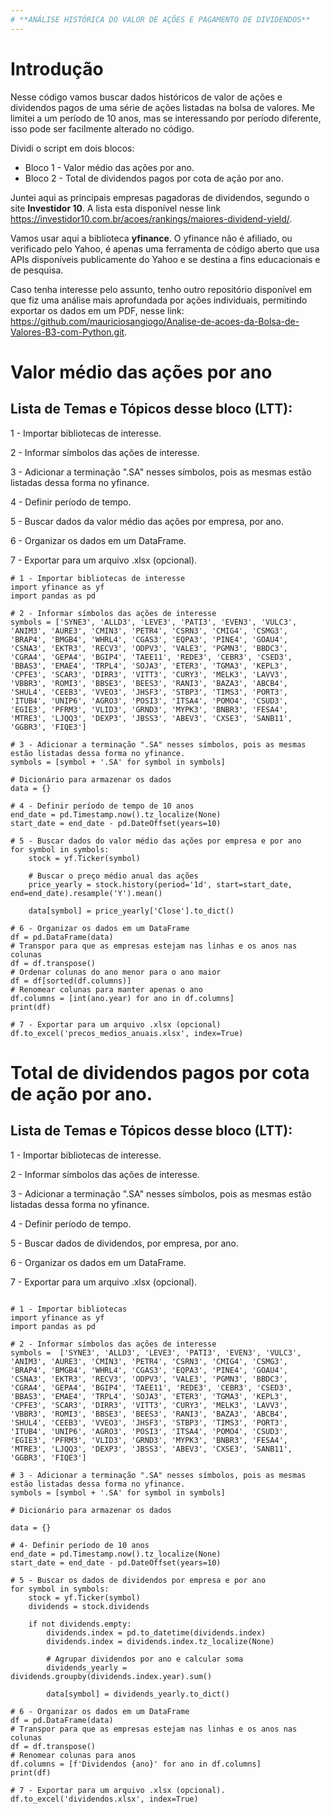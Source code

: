 ```yaml
---
# **ANÁLISE HISTÓRICA DO VALOR DE AÇÕES E PAGAMENTO DE DIVIDENDOS**
---
```


# **Introdução**

Nesse código vamos buscar dados históricos de valor de ações e dividendos pagos de uma série de ações listadas na bolsa de valores. Me limitei a um período de 10 anos, mas se interessando por período diferente, isso pode ser facilmente alterado no código.

Dividi o script em dois blocos:

*   Bloco 1 - Valor médio das ações por ano.
*   Bloco 2 - Total de dividendos pagos por cota de ação por ano.


Juntei aqui as principais empresas pagadoras de dividendos, segundo o site **Investidor 10**. A lista esta disponível nesse link https://investidor10.com.br/acoes/rankings/maiores-dividend-yield/.


Vamos usar aqui a biblioteca **yfinance**. O yfinance não é afiliado, ou verificado pelo Yahoo, é apenas uma ferramenta de código aberto que usa APIs disponíveis publicamente do Yahoo e se destina a fins educacionais e de pesquisa.

Caso tenha interesse pelo assunto, tenho outro repositório disponível em que fiz uma análise mais aprofundada por ações individuais, permitindo exportar os dados em um PDF, nesse link: https://github.com/mauriciosangiogo/Analise-de-acoes-da-Bolsa-de-Valores-B3-com-Python.git.


# **Valor médio das ações por ano**

## **Lista de Temas e Tópicos desse bloco (LTT):**

1 - Importar bibliotecas de interesse.

2 - Informar símbolos das ações de interesse.

3 - Adicionar a terminação ".SA" nesses símbolos, pois as mesmas estão listadas dessa forma no yfinance.

4 - Definir período de tempo.

5 - Buscar dados da valor médio das ações por empresa, por ano.

6 - Organizar os dados em um DataFrame.

7 - Exportar para um arquivo .xlsx (opcional).

```
# 1 - Importar bibliotecas de interesse
import yfinance as yf
import pandas as pd

# 2 - Informar símbolos das ações de interesse
symbols = ['SYNE3', 'ALLD3', 'LEVE3', 'PATI3', 'EVEN3', 'VULC3', 'ANIM3', 'AURE3', 'CMIN3', 'PETR4', 'CSRN3', 'CMIG4', 'CSMG3', 'BRAP4', 'BMGB4', 'WHRL4', 'CGAS3', 'EQPA3', 'PINE4', 'GOAU4', 'CSNA3', 'EKTR3', 'RECV3', 'ODPV3', 'VALE3', 'PGMN3', 'BBDC3', 'CGRA4', 'GEPA4', 'BGIP4', 'TAEE11', 'REDE3', 'CEBR3', 'CSED3', 'BBAS3', 'EMAE4', 'TRPL4', 'SOJA3', 'ETER3', 'TGMA3', 'KEPL3', 'CPFE3', 'SCAR3', 'DIRR3', 'VITT3', 'CURY3', 'MELK3', 'LAVV3', 'VBBR3', 'ROMI3', 'BBSE3', 'BEES3', 'RANI3', 'BAZA3', 'ABCB4', 'SHUL4', 'CEEB3', 'VVEO3', 'JHSF3', 'STBP3', 'TIMS3', 'PORT3', 'ITUB4', 'UNIP6', 'AGRO3', 'POSI3', 'ITSA4', 'POMO4', 'CSUD3', 'EGIE3', 'PFRM3', 'VLID3', 'GRND3', 'MYPK3', 'BNBR3', 'FESA4', 'MTRE3', 'LJQQ3', 'DEXP3', 'JBSS3', 'ABEV3', 'CXSE3', 'SANB11', 'GGBR3', 'FIQE3']

# 3 - Adicionar a terminação ".SA" nesses símbolos, pois as mesmas estão listadas dessa forma no yfinance.
symbols = [symbol + '.SA' for symbol in symbols]

# Dicionário para armazenar os dados
data = {}

# 4 - Definir período de tempo de 10 anos
end_date = pd.Timestamp.now().tz_localize(None)
start_date = end_date - pd.DateOffset(years=10)

# 5 - Buscar dados do valor médio das ações por empresa e por ano
for symbol in symbols:
    stock = yf.Ticker(symbol)

    # Buscar o preço médio anual das ações
    price_yearly = stock.history(period='1d', start=start_date, end=end_date).resample('Y').mean()

    data[symbol] = price_yearly['Close'].to_dict()

# 6 - Organizar os dados em um DataFrame
df = pd.DataFrame(data)
# Transpor para que as empresas estejam nas linhas e os anos nas colunas
df = df.transpose()
# Ordenar colunas do ano menor para o ano maior
df = df[sorted(df.columns)]
# Renomear colunas para manter apenas o ano
df.columns = [int(ano.year) for ano in df.columns]
print(df)

# 7 - Exportar para um arquivo .xlsx (opcional)
df.to_excel('precos_medios_anuais.xlsx', index=True)
```


# **Total de dividendos pagos por cota de ação por ano.**

## **Lista de Temas e Tópicos desse bloco (LTT):**

1 - Importar bibliotecas de interesse.

2 - Informar símbolos das ações de interesse.

3 - Adicionar a terminação ".SA" nesses símbolos, pois as mesmas estão listadas dessa forma no yfinance.

4 - Definir período de tempo.

5 - Buscar dados de dividendos, por empresa, por ano.

6 - Organizar os dados em um DataFrame.

7 - Exportar para um arquivo .xlsx (opcional).

```

# 1 - Importar bibliotecas
import yfinance as yf
import pandas as pd

# 2 - Informar símbolos das ações de interesse
symbols =  ['SYNE3', 'ALLD3', 'LEVE3', 'PATI3', 'EVEN3', 'VULC3', 'ANIM3', 'AURE3', 'CMIN3', 'PETR4', 'CSRN3', 'CMIG4', 'CSMG3', 'BRAP4', 'BMGB4', 'WHRL4', 'CGAS3', 'EQPA3', 'PINE4', 'GOAU4', 'CSNA3', 'EKTR3', 'RECV3', 'ODPV3', 'VALE3', 'PGMN3', 'BBDC3', 'CGRA4', 'GEPA4', 'BGIP4', 'TAEE11', 'REDE3', 'CEBR3', 'CSED3', 'BBAS3', 'EMAE4', 'TRPL4', 'SOJA3', 'ETER3', 'TGMA3', 'KEPL3', 'CPFE3', 'SCAR3', 'DIRR3', 'VITT3', 'CURY3', 'MELK3', 'LAVV3', 'VBBR3', 'ROMI3', 'BBSE3', 'BEES3', 'RANI3', 'BAZA3', 'ABCB4', 'SHUL4', 'CEEB3', 'VVEO3', 'JHSF3', 'STBP3', 'TIMS3', 'PORT3', 'ITUB4', 'UNIP6', 'AGRO3', 'POSI3', 'ITSA4', 'POMO4', 'CSUD3', 'EGIE3', 'PFRM3', 'VLID3', 'GRND3', 'MYPK3', 'BNBR3', 'FESA4', 'MTRE3', 'LJQQ3', 'DEXP3', 'JBSS3', 'ABEV3', 'CXSE3', 'SANB11', 'GGBR3', 'FIQE3']

# 3 - Adicionar a terminação ".SA" nesses símbolos, pois as mesmas estão listadas dessa forma no yfinance.
symbols = [symbol + '.SA' for symbol in symbols]

# Dicionário para armazenar os dados

data = {}

# 4- Definir período de 10 anos
end_date = pd.Timestamp.now().tz_localize(None)
start_date = end_date - pd.DateOffset(years=10)

# 5 - Buscar os dados de dividendos por empresa e por ano
for symbol in symbols:
    stock = yf.Ticker(symbol)
    dividends = stock.dividends

    if not dividends.empty:
        dividends.index = pd.to_datetime(dividends.index)
        dividends.index = dividends.index.tz_localize(None)

        # Agrupar dividendos por ano e calcular soma
        dividends_yearly = dividends.groupby(dividends.index.year).sum()

        data[symbol] = dividends_yearly.to_dict()

# 6 - Organizar os dados em um DataFrame
df = pd.DataFrame(data)
# Transpor para que as empresas estejam nas linhas e os anos nas colunas
df = df.transpose()
# Renomear colunas para anos
df.columns = [f'Dividendos {ano}' for ano in df.columns]
print(df)

# 7 - Exportar para um arquivo .xlsx (opcional).
df.to_excel('dividendos.xlsx', index=True)
```
